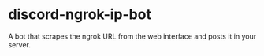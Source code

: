 # discord-ngrok-ip-bot
A bot that scrapes the ngrok URL from the web interface and posts it in your server.
